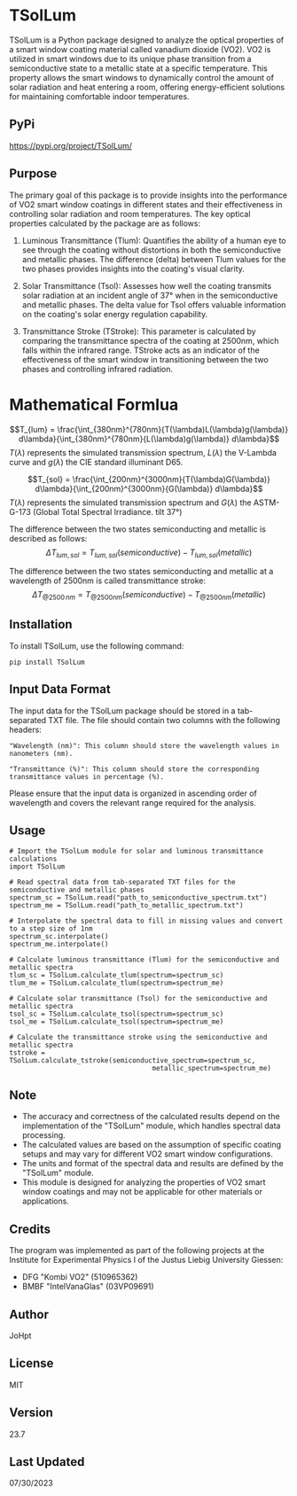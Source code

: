 # TSolLum

TSolLum is a Python package designed to analyze the optical properties of a smart window coating material called vanadium dioxide (VO2). VO2 is utilized in smart windows due to its unique phase transition from a semiconductive state to a metallic state at a specific temperature. This property allows the smart windows to dynamically control the amount of solar radiation and heat entering a room, offering energy-efficient solutions for maintaining comfortable indoor temperatures.

## PyPi

https://pypi.org/project/TSolLum/

## Purpose

The primary goal of this package is to provide insights into the performance of VO2 smart window coatings in different states and their effectiveness in controlling solar radiation and room temperatures. The key optical properties calculated by the package are as follows:

1. Luminous Transmittance (Tlum): Quantifies the ability of a human eye to see through the coating without distortions in both the semiconductive and metallic phases. The difference (delta) between Tlum values for the two phases provides insights into the coating's visual clarity.

2. Solar Transmittance (Tsol): Assesses how well the coating transmits solar radiation at an incident angle of 37° when in the semiconductive and metallic phases. The delta value for Tsol offers valuable information on the coating's solar energy regulation capability.

3. Transmittance Stroke (TStroke): This parameter is calculated by comparing the transmittance spectra of the coating at 2500nm, which falls within the infrared range. TStroke acts as an indicator of the effectiveness of the smart window in transitioning between the two phases and controlling infrared radiation.

# Mathematical Formlua

$$T_{lum} = \frac{\int_{380nm}^{780nm}{T(\lambda)L(\lambda)g(\lambda)} d\lambda}{\int_{380nm}^{780nm}{L(\lambda)g(\lambda)} d\lambda}$$
$T(\lambda)$ represents the simulated transmission spectrum, $L(\lambda)$ the V-Lambda curve and $g(\lambda)$ the CIE standard illuminant D65.

$$T_{sol} = \frac{\int_{200nm}^{3000nm}{T(\lambda)G(\lambda)} d\lambda}{\int_{200nm}^{3000nm}{G(\lambda)} d\lambda}$$
$T(\lambda)$ represents the simulated transmission spectrum and $G(\lambda)$ the ASTM-G-173 (Global Total Spectral Irradiance. tilt 37°)

The difference between the two states semiconducting and metallic is described as follows:
$$\Delta T_{lum, sol} = T_{lum, sol}(semiconductive) - T_{lum, sol} (metallic)$$

The difference between the two states semiconducting and metallic at a wavelength of 2500nm is called transmittance stroke:
$$\Delta T_{@2500\,nm} = T_{@2500nm}(semiconductive) - T_{@2500nm}(metallic)$$


## Installation

To install TSolLum, use the following command:
```
pip install TSolLum
```

## Input Data Format

The input data for the TSolLum package should be stored in a tab-separated TXT file. The file should contain two columns with the following headers:

    "Wavelength (nm)": This column should store the wavelength values in nanometers (nm).

    "Transmittance (%)": This column should store the corresponding transmittance values in percentage (%).

Please ensure that the input data is organized in ascending order of wavelength and covers the relevant range required for the analysis.

## Usage

```
# Import the TSolLum module for solar and luminous transmittance calculations
import TSolLum

# Read spectral data from tab-separated TXT files for the semiconductive and metallic phases
spectrum_sc = TSolLum.read("path_to_semiconductive_spectrum.txt")
spectrum_me = TSolLum.read("path_to_metallic_spectrum.txt")

# Interpolate the spectral data to fill in missing values and convert to a step size of 1nm
spectrum_sc.interpolate()
spectrum_me.interpolate()

# Calculate luminous transmittance (Tlum) for the semiconductive and metallic spectra
tlum_sc = TSolLum.calculate_tlum(spectrum=spectrum_sc)
tlum_me = TSolLum.calculate_tlum(spectrum=spectrum_me)

# Calculate solar transmittance (Tsol) for the semiconductive and metallic spectra
tsol_sc = TSolLum.calculate_tsol(spectrum=spectrum_sc)
tsol_me = TSolLum.calculate_tsol(spectrum=spectrum_me)

# Calculate the transmittance stroke using the semiconductive and metallic spectra
tstroke = TSolLum.calculate_tstroke(semiconductive_spectrum=spectrum_sc,
                                    metallic_spectrum=spectrum_me)
```


## Note

- The accuracy and correctness of the calculated results depend on the implementation of the "TSolLum" module, which handles spectral data processing.
- The calculated values are based on the assumption of specific coating setups and may vary for different VO2 smart window configurations.
- The units and format of the spectral data and results are defined by the "TSolLum" module.
- This module is designed for analyzing the properties of VO2 smart window coatings and may not be applicable for other materials or applications.

## Credits

The program was implemented as part of the following projects at the Institute for Experimental Physics I of the Justus Liebig University Giessen:
- DFG "Kombi VO2" (510965362)
- BMBF "IntelVanaGlas" (03VP09691)

## Author

JoHpt

## License

MIT

## Version

23.7

## Last Updated

07/30/2023
